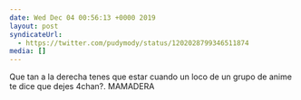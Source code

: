 ```yaml
---
date: Wed Dec 04 00:56:13 +0000 2019
layout: post
syndicateUrl:
  - https://twitter.com/pudymody/status/1202028799346511874
media: []
---
```

Que tan a la derecha tenes que estar cuando un loco de un grupo de anime te dice que dejes 4chan?. MAMADERA

